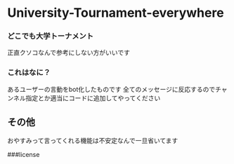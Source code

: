 # University-Tournament-everywhere
### どこでも大学トーナメント

正直クソコなんで参考にしない方がいいです


### これはなに？

あるユーザーの言動をbot化したものです
全てのメッセージに反応するのでチャンネル指定とか適当にコードに追加してやってください


## その他

おやすみって言ってくれる機能は不安定なんで一旦省いてます

###license

